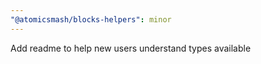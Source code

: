 ```yaml
---
"@atomicsmash/blocks-helpers": minor
---
```


Add readme to help new users understand types available
